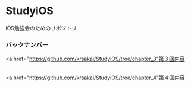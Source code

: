 # StudyiOS
iOS勉強会のためのリポジトリ

### バックナンバー
<a href="https://github.com/krsakai/StudyiOS/tree/chapter_3"第３回内容</a><br><br>

<a href="https://github.com/krsakai/StudyiOS/tree/chapter_4"第４回内容</a><br><br>
